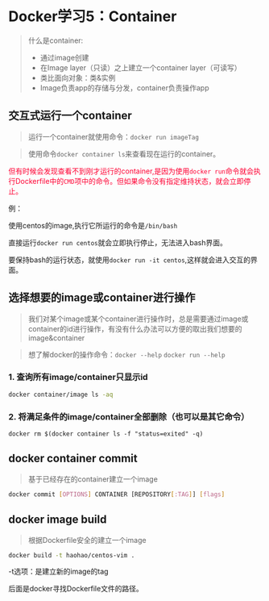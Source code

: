 # Docker学习5：Container

> 什么是container:
>
> - 通过image创建
> - 在Image layer（只读）之上建立一个container layer（可读写）
> - 类比面向对象：类&实例
> - Image负责app的存储与分发，container负责操作app

## 交互式运行一个container

> 运行一个container就使用命令：`docker run imageTag`

> 使用命令`docker container ls`来查看现在运行的container。

<font color=#FF0033>但有时候会发现查看不到刚才运行的container,是因为使用`docker run`命令就会执行Dockerfile中的`CMD`项中的命令。但如果命令没有指定维持状态，就会立即停止。</font>

例：

使用centos的image,执行它所运行的命令是`/bin/bash`

直接运行`docker run centos`就会立即执行停止，无法进入bash界面。

要保持bash的运行状态，就使用`docker run -it centos`,这样就会进入交互的界面。

## 选择想要的image或container进行操作

> 我们对某个image或某个container进行操作时，总是需要通过image或container的id进行操作，有没有什么办法可以方便的取出我们想要的image&container

> 想了解docker的操作命令：`docker --help` `docker run --help`

### 1. 查询所有image/container只显示id

```bash
docker container/image ls -aq
```

### 2. 将满足条件的image/container全部删除（也可以是其它命令）

```
docker rm $(docker container ls -f "status=exited" -q)
```

## docker container commit

> 基于已经存在的container建立一个image

```bash
docker commit [OPTIONS] CONTAINER [REPOSITORY[:TAG]] [flags]
```

## docker image build

> 根据Dockerfile安全的建立一个image

```bash
docker build -t haohao/centos-vim .
```

-t选项：是建立新的image的tag

后面是docker寻找Dockerfile文件的路径。